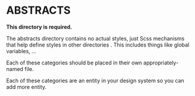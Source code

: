 # ABSTRACTS

**This directory is required.**

The abstracts directory contains no actual styles, just Scss mechanisms that help define styles in other directories . This includes things like global variables, ...

Each of these categories should be placed in their own appropriately-named file.

Each of these categories are an entity in your design system so you can add more entity.
